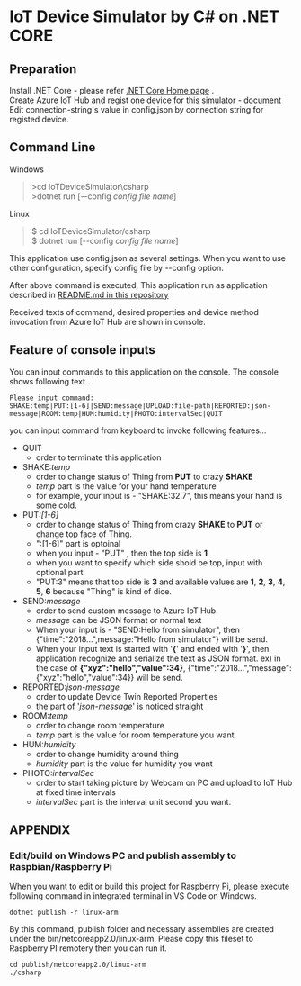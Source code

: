 # IoT Device Simulator by C# on .NET CORE 
## Preparation 
Install .NET Core - please refer [.NET Core Home page](https://www.microsoft.com/net/learn/get-started/windows) .  
Create Azure IoT Hub and regist one device for this simulator - [document](https://docs.microsoft.com/azure/iot-hub/quickstart-send-telemetry-dotnet#create-an-iot-hub) 
Edit connection-string's value in config.json by connection string for registed device. 

## Command Line 
Windows 
> \>cd IoTDeviceSimulator\csharp  
> \>dotnet run [--config <i>config file name</i>]  

Linux  
> $ cd IoTDeviceSimulator/csharp  
> $ dotnet run [--config <i>config file name</i>]  

This application use config.json as several settings. When you want to use other configuration, specify config file by --config option. 

After above command is executed, This application run as application described in [README.md in this repository](../README.md)

Received texts of command, desired properties and device method invocation from Azure IoT Hub are shown in console. 

## Feature of console inputs  
You can input commands to this application on the console. 
The console shows following text .
```shell
Please input command:
SHAKE:temp|PUT:[1-6]|SEND:message|UPLOAD:file-path|REPORTED:json-message|ROOM:temp|HUM:humidity|PHOTO:intervalSec|QUIT
```

you can input command from keyboard to invoke following features... 
- QUIT
    - order to terminate this application
- SHAKE:<i>temp</i>
    - order to change status of Thing from <b>PUT</b> to crazy <b>SHAKE</b>
    - <i>temp</i> part is the value for your hand temperature 
    - for example, your input is - "SHAKE:32.7", this means your hand is some cold. 
- PUT<i>:[1-6]</i>
    - order to change status of Thing from crazy <b>SHAKE</b> to <b>PUT</b> or change top face of Thing. 
    - ":[1-6]" part is optoinal
    - when you input - "PUT" , then the top side is <b>1</b>
    - when you want to specify which side shold be top, input with optional part 
    - "PUT:3" means that top side is <b>3</b> and available values are <b>1</b>, <b>2</b>, <b>3</b>, <b>4</b>, <b>5</b>, <b>6</b> because "Thing" is kind of dice. 
- SEND:<i>message</i>
    - order to send custom message to Azure IoT Hub.
    - <i>message</i> can be JSON format or normal text
    - When your input is - "SEND:Hello from simulator", then {"time":"2018...",message:"Hello from simulator"} will be send.
    - When your input text is started with '<b>{</b>' and ended with '<b>}</b>', then application recognize and serialize the text as JSON format. ex) in the case of <b>{"xyz":"hello","value":34}</b>, {"time":"2018...","message":{"xyz":"hello","value":34}} will be send.
- REPORTED:<i>json-message</i>
    - order to update Device Twin Reported Properties
    - the part of '<i>json-message</i>' is noticed straight
- ROOM:<i>temp</i>
    - order to change room temperature
    - <i>temp</i> part is the value for room temperature you want
- HUM:<i>humidity</i> 
    - order to change humidity around thing
    - <i>humidity</i> part is the value for humidity you want
- PHOTO:<i>intervalSec</i>
    - order to start taking picture by Webcam on PC and upload to IoT Hub at fixed time intervals
    - <i>intervalSec</i> part is the interval unit second you want.


## APPENDIX 
### Edit/build on Windows PC and publish assembly to Raspbian/Raspberry Pi 
When you want to edit or build this project for Raspberry Pi, please execute following command in integrated terminal in VS Code on Windows. 
```shell
dotnet publish -r linux-arm
```
By this command, publish folder and necessary assemblies are created under the bin/netcoreapp2.0/linux-arm. Please copy this fileset to Raspberry PI remotery then you can run it. 
```shell
cd publish/netcoreapp2.0/linux-arm
./csharp
```
